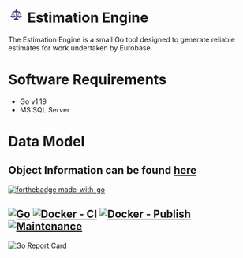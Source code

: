 # ![Estimation Engine](assets/favicon-32x32.png) Estimation Engine
The Estimation Engine is a small Go tool designed to generate reliable estimates for work undertaken by Eurobase
# Software Requirements
* Go v1.19
* MS SQL Server
# Data Model
Object Information can be found [here](design/catalog) 
---
[![forthebadge made-with-go](http://ForTheBadge.com/images/badges/made-with-go.svg)](https://go.dev/)

[![Go](https://github.com/mt1976/ebEstimates/actions/workflows/go.yml/badge.svg)](https://github.com/mt1976/ebEstimates/actions/workflows/go.yml)
[![Docker - CI](https://github.com/mt1976/ebEstimates/actions/workflows/docker-image.yml/badge.svg)](https://github.com/mt1976/ebEstimates/actions/workflows/docker-image.yml)
[![Docker - Publish](https://github.com/mt1976/ebEstimates/actions/workflows/docker_push.yml/badge.svg)](https://github.com/mt1976/ebEstimates/actions/workflows/docker_push.yml)
[![Maintenance](https://img.shields.io/badge/Maintained%3F-yes-green.svg)](https://GitHub.com/Naereen/StrapDown.js/graphs/commit-activity)
---
[![Go Report Card](https://goreportcard.com/badge/github.com/mt1976/ebEstimates)](https://goreportcard.com/report/github.com/mt1976/ebEstimates)
